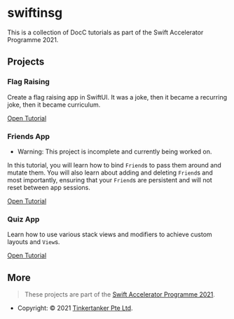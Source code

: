 # swiftinsg
This is a collection of DocC tutorials as part of the Swift Accelerator Programme 2021.

## Projects

### Flag Raising

Create a flag raising app in SwiftUI. It was a joke, then it became a recurring joke, then it became curriculum.

[Open Tutorial](../../tutorials/flag-raising)

### Friends App
- Warning: This project is incomplete and currently being worked on.

In this tutorial, you will learn how to bind `Friend`s to pass them around and mutate them. You will also learn about adding and deleting `Friend`s and most importantly, ensuring that your `Friend`s are persistent and will not reset between app sessions.

[Open Tutorial](../../tutorials/friends)

### Quiz App
Learn how to use various stack views and modifiers to achieve custom layouts and `View`s.

[Open Tutorial](../../tutorials/quiz-app)

## More

> These projects are part of the [Swift Accelerator Programme 2021](https://swiftinsg.org).
- Copyright: © 2021 [Tinkertanker Pte Ltd](https://tinkertanker.com).
